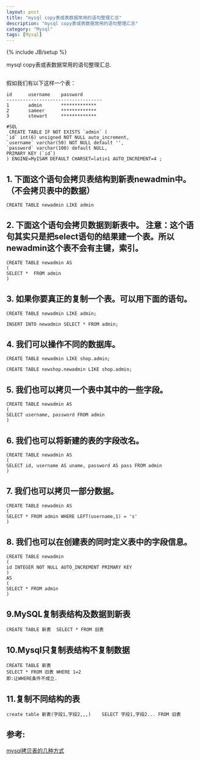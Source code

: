 ```yaml
---
layout: post
title: "mysql copy表或表数据常用的语句整理汇总"
description: "mysql copy表或表数据常用的语句整理汇总"
category: "Mysql"
tags: [Mysql]
---
```

{% include JB/setup %}

<p>mysql copy表或表数据常用的语句整理汇总.</p>

<p><img src="http://www.tutorialspoint.com/images/mysql-mini-logo.png" alt="" /></p>

<p>假如我们有以下这样一个表：</p>

<pre><code>id      username    password 
----------------------------------- 
1       admin       ************* 
2       sameer      ************* 
3       stewart     *************

#SQL 
 CREATE TABLE IF NOT EXISTS `admin` (   
`id` int(6) unsigned NOT NULL auto_increment,   
`username` varchar(50) NOT NULL default '',   
`password` varchar(100) default NULL,   
PRIMARY KEY (`id`)   
) ENGINE=MyISAM DEFAULT CHARSET=latin1 AUTO_INCREMENT=4 ;  
</code></pre>

<!--more-->

<h2>1. 下面这个语句会拷贝表结构到新表newadmin中。 （不会拷贝表中的数据）</h2>

<pre><code>CREATE TABLE newadmin LIKE admin 
</code></pre>

<h2>2. 下面这个语句会拷贝数据到新表中。 注意：这个语句其实只是把select语句的结果建一个表。所以newadmin这个表不会有主键，索引。</h2>

<pre><code>CREATE TABLE newadmin AS   
(   
SELECT *  FROM admin   
)  
</code></pre>

<h2>3. 如果你要真正的复制一个表。可以用下面的语句。</h2>

<pre><code>CREATE TABLE newadmin LIKE admin;   

INSERT INTO newadmin SELECT * FROM admin; 
</code></pre>

<h2>4. 我们可以操作不同的数据库。</h2>

<pre><code>CREATE TABLE newadmin LIKE shop.admin;   

CREATE TABLE newshop.newadmin LIKE shop.admin;  
</code></pre>

<h2>5. 我们也可以拷贝一个表中其中的一些字段。</h2>

<pre><code>CREATE TABLE newadmin AS   
(   
SELECT username, password FROM admin   
)  
</code></pre>

<h2>6. 我们也可以将新建的表的字段改名。</h2>

<pre><code>CREATE TABLE newadmin AS   
(   
SELECT id, username AS uname, password AS pass FROM admin   
)
</code></pre>

<h2>7. 我们也可以拷贝一部分数据。</h2>

<pre><code>CREATE TABLE newadmin AS   
(   
SELECT * FROM admin WHERE LEFT(username,1) = 's'   
)     
</code></pre>

<h2>8. 我们也可以在创建表的同时定义表中的字段信息。</h2>

<pre><code>CREATE TABLE newadmin   
(   
id INTEGER NOT NULL AUTO_INCREMENT PRIMARY KEY   
)   
AS   
(   
SELECT * FROM admin   
)
</code></pre>

<h2>9.MySQL复制表结构及数据到新表</h2>

<pre><code>CREATE TABLE 新表  SELECT * FROM 旧表  
</code></pre>

<h2>10.Mysql只复制表结构不复制数据</h2>

<pre><code>CREATE TABLE 新表
SELECT * FROM 旧表 WHERE 1=2
即:让WHERE条件不成立.
</code></pre>

<h2>11.复制不同结构的表</h2>

<pre><code>create table 新表(字段1,字段2,,,)    SELECT 字段1,字段2... FROM 旧表
</code></pre>

<h2>参考:</h2>

<p><a href="http://database.51cto.com/art/201011/234776.htm">mysql拷贝表的几种方式</a></p>
